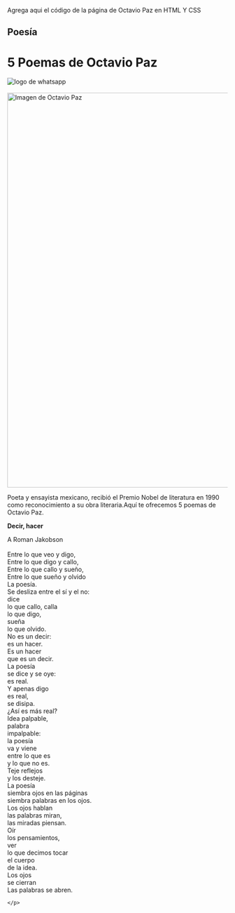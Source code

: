 Agrega aqui el código de la página de Octavio Paz en HTML Y CSS

<h2> Poesía </h2>
<h1>5 Poemas de Octavio Paz</h1>
<img src="whatsapp.png" alt="logo de whatsapp">
<br>
<br>
<img src="octavio-paz-e1512378346848.jpg" alt="Imagen de Octavio Paz" width="900px"> 
<!-- img es una etiqueta que sirve para insertar una imagen ,la etiqueta alt sirve para agregar texto a una
imagen y con ello mayor accesibilidad a personas con discapacidad , por otro lado width nos permitira seleccionar el tamañ de una imagen -->
<p>Poeta y ensayista mexicano, recibió el Premio Nobel de literatura en 1990 
<br>como reconocimiento a su obra literaria.Aquí te ofrecemos 5 poemas de Octavio Paz.</p>
<p><b>Decir, hacer</b></p>
<p>A Roman Jakobson
<br>
<br>
    Entre lo que veo y digo,
    <br>
    Entre lo que digo y callo,
    <br>
    Entre lo que callo y sueño,
    <br>
    Entre lo que sueño y olvido
    <br>
    La poesía.
    <br>
    Se desliza entre el sí y el no:
    <br>
    dice
    <br>
    lo que callo,
    calla
    <br>
    lo que digo,
    <br>
    sueña
    <br>
    lo que olvido.
    <br>
    No es un decir:
    <br>
    es un hacer.
    <br>
    Es un hacer
    <br>
    que es un decir.
    <br>
    La poesía
    <br>
    se dice y se oye:<br>
    es real.
    <br>
    Y apenas digo
    <br>
    es real,
    <br>
    se disipa.
    <br>
    ¿Así es más real?
    <br>
    Idea palpable,
    <br>
    palabra
    <br>
    impalpable:
    <br>
    la poesía
    <br>
    va y viene
    <br>
    entre lo que es
    <br>
    y lo que no es.
    <br>
    Teje reflejos
    <br>
    y los desteje.
    <br>
    La poesía
    <br>
    siembra ojos en las páginas
    <br>
    siembra palabras en los ojos.
    <br>
    Los ojos hablan
    <br>
    las palabras miran,<br>
    las miradas piensan.<br>
    Oír<br>
    los pensamientos,<br>
    ver<br>
    lo que decimos
    tocar<br>
    el cuerpo<br>
    de la idea.<br>
    Los ojos<br>
    se cierran<br>
    Las palabras se abren.<br>
    
    </p>
